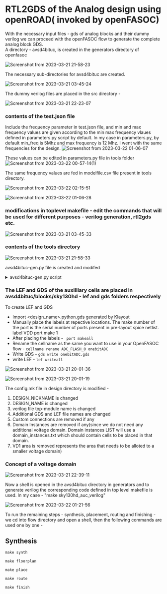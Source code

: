 # RTL2GDS of the Analog design using openROAD( invoked by openFASOC)

With the necessary input files - gds of analog blocks and their dummy verilog we can proceed with the openFASOC flow to generate the complete analog block GDS.    
A directory - avsd4bituc, is created in the generators directory of openfasoc

![Screenshot from 2023-03-21 21-58-23](https://user-images.githubusercontent.com/50217106/226677270-e1751ed4-8883-4d6b-a6fb-809adadde9a7.png)

The necessary sub-directories for avsd4bituc are created.

![Screenshot from 2023-03-21 03-45-24](https://user-images.githubusercontent.com/50217106/226679150-da9f3152-0875-4fb8-bbee-5d908d267302.png)

The dummy verilog files are placed in the src directory -

![Screenshot from 2023-03-21 22-23-07](https://user-images.githubusercontent.com/50217106/226683811-c87877b5-df45-4a49-9c7e-f7a1f04b1d3b.png)

### contents of the test.json file
Include the frequency parameter in test.json file, and min and max frequency values are given according to the min max frequency vlaues defined in parameters.py script by default. In my case in parameters.py, by default min_freq is 5Mhz and max frequency is 12 Mhz. I went with the same frequencies for the design. 
![Screenshot from 2023-03-22 01-06-07](https://user-images.githubusercontent.com/50217106/226722166-5de39b89-33fc-45f6-bc59-4cae4412db85.png)

These values can be edited in parameters.py file in tools folder
![Screenshot from 2023-03-22 00-57-14(1)](https://user-images.githubusercontent.com/50217106/226736571-98ceff51-cee0-4311-9301-94821063f290.jpg)

The same frequency values are fed in modelfile.csv file present in tools directory.

![Screenshot from 2023-03-22 02-15-51](https://user-images.githubusercontent.com/50217106/226737026-ed361147-f77a-4556-89d9-8ba54ff4b9e8.png)

![Screenshot from 2023-03-22 01-06-28](https://user-images.githubusercontent.com/50217106/226722335-17e836b1-a2d0-4903-a950-d385f0229edd.png)

### modifications in toplevel makefile - edit the commands that will be used for different purposes - verilog generation, rtl2gds etc.
![Screenshot from 2023-03-21 03-45-33](https://user-images.githubusercontent.com/50217106/226678613-44fdf5ba-1ee5-41a2-8268-d09fc99f936d.png)

### contents of the tools directory 

![Screenshot from 2023-03-21 21-58-33](https://user-images.githubusercontent.com/50217106/226680028-e45414a2-0a3d-48de-8699-02d96ee274ef.png)

avsd4bituc-gen.py file is created and modifed

<details>
<summary>avsd4bituc-gen.py script</summary>
<br>

```python

```

</details>


### The LEF and GDS of the auxilliary cells are placed in avsd4bituc/blocks/sky130hd - lef and gds folders respectively
To create LEF and GDS
- Import <design_name>.python.gds generated by Klayout
- Manually place the labels at repective locations. The make number of the port is the serial number of ports present in pre-layout spice netlist.
label VDD
port make 1
- After placing the labels - ``` port makeall```
- Rename the cellname as the same you want to use in your OpenFASOC flow - ```cellname rename ADC_FLASH_0 onebitADC```
- Write GDS - ```gds write onebitADC.gds```
- write LEF - ```lef writeall```

![Screenshot from 2023-03-21 20-01-36](https://user-images.githubusercontent.com/50217106/226682116-0272ff73-fda6-4d24-871f-5ce5811e9a77.png)

![Screenshot from 2023-03-21 20-01-19](https://user-images.githubusercontent.com/50217106/226682130-094d3d7a-bc7f-456b-b725-3fe2016b6bb8.png)

The config.mk file in design directory is modified -
1. DESIGN_NICKNAME is changed
2. DESIGN_NAME is changed
3. verilog file top-module name is changed
4. Additional GDS and LEF file names are changed
5. Custom connections are removed if any
6. Domain Instances are removed if any(since we do not need any additional voltage domain. Domain instances LIST will use a domain_instances.txt which should contain cells to be placed in that domain.
7. VD1 area is removed  represents the area that needs to be alloted to a smaller voltage domain)

### Concept of a voltage domain


![Screenshot from 2023-03-21 22-39-11](https://user-images.githubusercontent.com/50217106/226687952-974a0516-800e-404c-b8ae-49ef8bd36dfa.png)

Now a shell is opened in the avsd4bituc directory in generators and to generate verilog the corresponding code defined in top level makefile is used. In my case - "make sky130hd_auc_verilog"



![Screenshot from 2023-03-22 01-21-56](https://user-images.githubusercontent.com/50217106/226725377-87b82655-b9b2-4de5-b47b-12b1b4a95e6a.png)

To run the remaining steps - synthesis, placement, routing and finishing - we cd into flow directory and open a shell, then the following commands are used one by one -
## Synthesis
```make synth```


```make floorplan```


```make place```


```make route```


```make finish```






	


